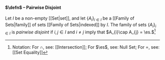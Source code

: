 #### $\defn$ – Pairwise Disjoint
Let $I$ be a non-empty [[Set|set]], and let $\{A_{i}\}_{i\in I}$ be a [[Family of Sets|family]] of sets [[Family of Sets|indexed]] by $I$. The family of sets $\{A_{i}\}_{i\in I}$ is *pairwise disjoint* if $i,j\in I$ and $i\neq j$ imply that  $A_{i}\cap A_{j} = \es.$[^1]

[^1]: Notation: For $\cap$, see: [[Intersection]]; For $\es$, see: Null Set; For $=$, see: [[Set Equality]]